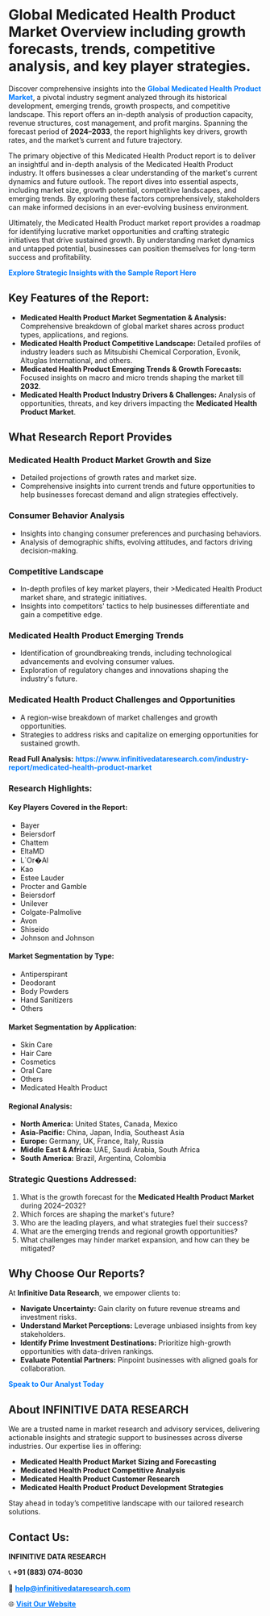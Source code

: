 <h1>Global Medicated Health Product Market Overview including growth forecasts, trends, competitive analysis, and key player strategies.</h1>
<p>
Discover comprehensive insights into the 
<a href="https://www.infinitivedataresearch.com/industry-report/medicated-health-product-market" rel="dofollow" style="color: #007BFF; text-decoration: none;"><strong>Global Medicated Health Product Market</strong></a>, a pivotal industry segment analyzed through its historical development, emerging trends, growth prospects, and competitive landscape. This report offers an in-depth analysis of production capacity, revenue structures, cost management, and profit margins. Spanning the forecast period of <strong>2024–2033</strong>, the report highlights key drivers, growth rates, and the market’s current and future trajectory.
</p>
<p>
The primary objective of this Medicated Health Product report is to deliver an insightful and in-depth analysis of the Medicated Health Product industry. It offers businesses a clear understanding of the market's current dynamics and future outlook. The report dives into essential aspects, including market size, growth potential, competitive landscapes, and emerging trends. By exploring these factors comprehensively, stakeholders can make informed decisions in an ever-evolving business environment.
</p>
<p>
Ultimately, the Medicated Health Product market report provides a roadmap for identifying lucrative market opportunities and crafting strategic initiatives that drive sustained growth. By understanding market dynamics and untapped potential, businesses can position themselves for long-term success and profitability.
</p>
<p>
<a href="https://www.infinitivedataresearch.com/request-sample/reportId=104067" style="color: #007BFF; text-decoration: none;"><strong>Explore Strategic Insights with the Sample Report Here</strong></a>
</p>

<h2>Key Features of the Report:</h2>
<ul>
<li><strong>Medicated Health Product Market Segmentation & Analysis:</strong> Comprehensive breakdown of global market shares across product types, applications, and regions.</li>
<li><strong>Medicated Health Product Competitive Landscape:</strong> Detailed profiles of industry leaders such as Mitsubishi Chemical Corporation, Evonik, Altuglas International, and others.</li>
<li><strong>Medicated Health Product Emerging Trends & Growth Forecasts:</strong> Focused insights on macro and micro trends shaping the market till <strong>2032</strong>.</li>
<li><strong>Medicated Health Product Industry Drivers & Challenges:</strong> Analysis of opportunities, threats, and key drivers impacting the <strong>Medicated Health Product Market</strong>.</li>
</ul>

<h2>What Research Report Provides</h2>
<h3>Medicated Health Product Market Growth and Size</h3>
<ul>
<li>Detailed projections of growth rates and market size.</li>
<li>Comprehensive insights into current trends and future opportunities to help businesses forecast demand and align strategies effectively.</li>
</ul>

<h3>Consumer Behavior Analysis</h3>
<ul>
<li>Insights into changing consumer preferences and purchasing behaviors.</li>
<li>Analysis of demographic shifts, evolving attitudes, and factors driving decision-making.</li>
</ul>

<h3>Competitive Landscape</h3>
<ul>
<li>In-depth profiles of key market players, their >Medicated Health Product market share, and strategic initiatives.</li>
<li>Insights into competitors' tactics to help businesses differentiate and gain a competitive edge.</li>
</ul>

<h3>Medicated Health Product Emerging Trends</h3>
<ul>
<li>Identification of groundbreaking trends, including technological advancements and evolving consumer values.</li>
<li>Exploration of regulatory changes and innovations shaping the industry's future.</li>
</ul>

<h3>Medicated Health Product Challenges and Opportunities</h3>
<ul>
<li>A region-wise breakdown of market challenges and growth opportunities.</li>
<li>Strategies to address risks and capitalize on emerging opportunities for sustained growth.</li>
</ul>
<p><strong>Read Full Analysis:</strong> <a href="https://www.infinitivedataresearch.com/industry-report/medicated-health-product-market" rel="dofollow" style="color: #007BFF; text-decoration: none;"><strong>https://www.infinitivedataresearch.com/industry-report/medicated-health-product-market</strong></a></p>
<h3>Research Highlights:</h3>
<h4>Key Players Covered in the Report:</h4>
<ul><li>Bayer</li><li>Beiersdorf</li><li>Chattem</li><li>EltaMD</li><li>L`Or�Al</li><li>Kao</li><li>Estee Lauder</li><li>Procter and Gamble</li><li>Beiersdorf</li><li>Unilever</li><li>Colgate-Palmolive</li><li>Avon</li><li>Shiseido</li><li>Johnson and Johnson</li></ul>
<h4>Market Segmentation by Type:</h4>
<ul><li>Antiperspirant</li><li>Deodorant</li><li>Body Powders</li><li>Hand Sanitizers</li><li>Others</li></ul>
<h4>Market Segmentation by Application:</h4>
<ul><li>Skin Care</li><li>Hair Care</li><li>Cosmetics</li><li>Oral Care</li><li>Others</li><li>Medicated Health Product</li></ul>

<h4>Regional Analysis:</h4>
<ul>
<li><strong>North America:</strong> United States, Canada, Mexico</li>
<li><strong>Asia-Pacific:</strong> China, Japan, India, Southeast Asia</li>
<li><strong>Europe:</strong> Germany, UK, France, Italy, Russia</li>
<li><strong>Middle East & Africa:</strong> UAE, Saudi Arabia, South Africa</li>
<li><strong>South America:</strong> Brazil, Argentina, Colombia</li>
</ul>

<h3>Strategic Questions Addressed:</h3>
<ol>
<li>What is the growth forecast for the <strong>Medicated Health Product Market</strong> during 2024–2032?</li>
<li>Which forces are shaping the market's future?</li>
<li>Who are the leading players, and what strategies fuel their success?</li>
<li>What are the emerging trends and regional growth opportunities?</li>
<li>What challenges may hinder market expansion, and how can they be mitigated?</li>
</ol>

<h2>Why Choose Our Reports?</h2>
<p>At <strong>Infinitive Data Research</strong>, we empower clients to:</p>
<ul>
<li><strong>Navigate Uncertainty:</strong> Gain clarity on future revenue streams and investment risks.</li>
<li><strong>Understand Market Perceptions:</strong> Leverage unbiased insights from key stakeholders.</li>
<li><strong>Identify Prime Investment Destinations:</strong> Prioritize high-growth opportunities with data-driven rankings.</li>
<li><strong>Evaluate Potential Partners:</strong> Pinpoint businesses with aligned goals for collaboration.</li>
</ul>
<p><a href="https://www.infinitivedataresearch.com/industry-report/medicated-health-product-market" rel="dofollow" style="color: #007BFF; text-decoration: none;"><strong>Speak to Our Analyst Today</strong></a></p>

<h2>About INFINITIVE DATA RESEARCH</h2>
<p>We are a trusted name in market research and advisory services, delivering actionable insights and strategic support to businesses across diverse industries. Our expertise lies in offering:</p>
<ul>
<li><strong>Medicated Health Product Market Sizing and Forecasting</strong></li>
<li><strong>Medicated Health Product Competitive Analysis</strong></li>
<li><strong>Medicated Health Product Customer Research</strong></li>
<li><strong>Medicated Health Product Product Development Strategies</strong></li>
</ul>
<p>Stay ahead in today’s competitive landscape with our tailored research solutions.</p>

<h2>Contact Us:</h2>
<p><strong>INFINITIVE DATA RESEARCH</strong></p>
<p>📞 <strong>+91 (883) 074-8030</strong></p>
<p>📧 <strong><a href="mailto:help@infinitivedataresearch.com" style="color: #007BFF;">help@infinitivedataresearch.com</a></strong></p>
<p>🌐 <strong><a href="https://www.infinitivedataresearch.com" rel="dofollow" style="color: #007BFF;">Visit Our Website</a></strong></p>
